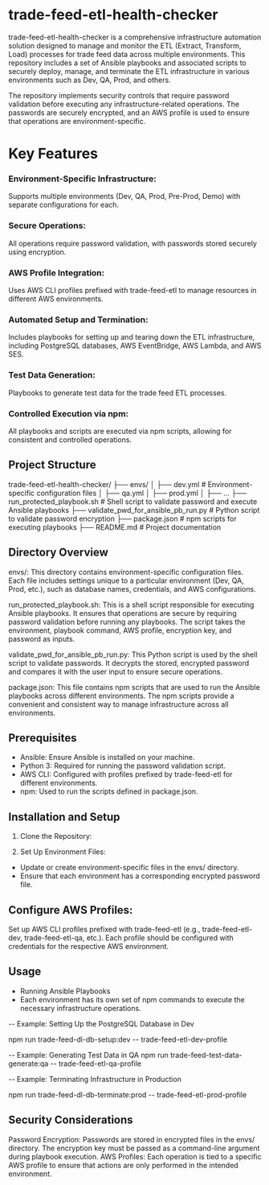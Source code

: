 # trade-feed-etl-health-checker
trade-feed-etl-health-checker is a comprehensive infrastructure automation solution designed to manage and monitor the ETL (Extract, Transform, Load) processes for trade feed data across multiple environments. This repository includes a set of Ansible playbooks and associated scripts to securely deploy, manage, and terminate the ETL infrastructure in various environments such as Dev, QA, Prod, and others.

The repository implements security controls that require password validation before executing any infrastructure-related operations. The passwords are securely encrypted, and an AWS profile is used to ensure that operations are environment-specific.

# Key Features
### Environment-Specific Infrastructure: 
Supports multiple environments (Dev, QA, Prod, Pre-Prod, Demo) with separate configurations for each.

### Secure Operations: 
All operations require password validation, with passwords stored securely using encryption.

### AWS Profile Integration: 
Uses AWS CLI profiles prefixed with trade-feed-etl to manage resources in different AWS environments.

### Automated Setup and Termination: 
Includes playbooks for setting up and tearing down the ETL infrastructure, including PostgreSQL databases, AWS EventBridge, AWS Lambda, and AWS SES.

### Test Data Generation: 
Playbooks to generate test data for the trade feed ETL processes.

### Controlled Execution via npm: 
All playbooks and scripts are executed via npm scripts, allowing for consistent and controlled operations.

## Project Structure
trade-feed-etl-health-checker/
├── envs/
│   ├── dev.yml                # Environment-specific configuration files
│   ├── qa.yml
│   ├── prod.yml
│   ├── ...
├── run_protected_playbook.sh  # Shell script to validate password and execute Ansible playbooks
├── validate_pwd_for_ansible_pb_run.py  # Python script to validate password encryption
├── package.json               # npm scripts for executing playbooks
├── README.md                  # Project documentation

## Directory Overview
envs/: This directory contains environment-specific configuration files. Each file includes settings unique to a particular environment (Dev, QA, Prod, etc.), such as database names, credentials, and AWS configurations.

run_protected_playbook.sh: This is a shell script responsible for executing Ansible playbooks. It ensures that operations are secure by requiring password validation before running any playbooks. The script takes the environment, playbook command, AWS profile, encryption key, and password as inputs.

validate_pwd_for_ansible_pb_run.py: This Python script is used by the shell script to validate passwords. It decrypts the stored, encrypted password and compares it with the user input to ensure secure operations.

package.json: This file contains npm scripts that are used to run the Ansible playbooks across different environments. The npm scripts provide a convenient and consistent way to manage infrastructure across all environments.

## Prerequisites
- Ansible: Ensure Ansible is installed on your machine.
- Python 3: Required for running the password validation script.
- AWS CLI: Configured with profiles prefixed by trade-feed-etl for different environments.
- npm: Used to run the scripts defined in package.json.

## Installation and Setup
1. Clone the Repository:
   
2. Set Up Environment Files:

- Update or create environment-specific files in the envs/ directory.
- Ensure that each environment has a corresponding encrypted password file.

## Configure AWS Profiles:

Set up AWS CLI profiles prefixed with trade-feed-etl (e.g., trade-feed-etl-dev, trade-feed-etl-qa, etc.).
Each profile should be configured with credentials for the respective AWS environment.

## Usage
- Running Ansible Playbooks
- Each environment has its own set of npm commands to execute the necessary infrastructure operations.

-- Example: Setting Up the PostgreSQL Database in Dev

npm run trade-feed-dl-db-setup:dev -- trade-feed-etl-dev-profile <key-for-dev-environment> <your-password>

-- Example: Generating Test Data in QA
npm run trade-feed-test-data-generate:qa -- trade-feed-etl-qa-profile <key-for-qa-environment> <your-password>

-- Example: Terminating Infrastructure in Production

npm run trade-feed-dl-db-terminate:prod -- trade-feed-etl-prod-profile <key-for-prod-environment> <your-password>

## Security Considerations
Password Encryption: Passwords are stored in encrypted files in the envs/ directory. The encryption key must be passed as a command-line argument during playbook execution.
AWS Profiles: Each operation is tied to a specific AWS profile to ensure that actions are only performed in the intended environment.
